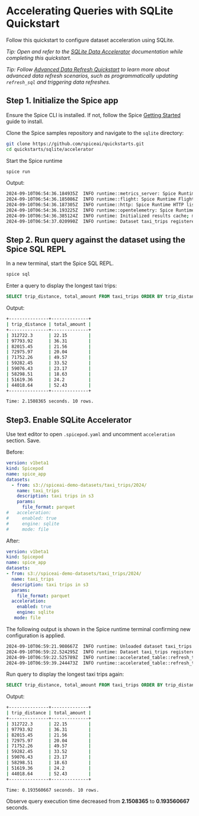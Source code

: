 # Accelerating Queries with SQLite Quickstart

Follow this quickstart to configure dataset acceleration using SQLite.

_Tip: Open and refer to the [SQLite Data Accelerator](https://docs.spiceai.org/components/data-accelerators/sqlite) documentation while completing this quickstart._

_Tip: Follow [Advanced Data Refresh Quickstart](../data-refresh/README.md) to learn more about advanced data refresh scenarios, such as programmatically updating `refresh_sql` and triggering data refreshes._

## Step 1. Initialize the Spice app

Ensure the Spice CLI is installed. If not, follow the Spice [Getting Started](https://docs.spiceai.org/getting-started) guide to install.

Clone the Spice samples repository and navigate to the `sqlite` directory:

```bash
git clone https://github.com/spiceai/quickstarts.git
cd quickstarts/sqlite/accelerator
```

Start the Spice runtime

```bash
spice run
```

Output:

```bash
2024-09-10T06:54:36.184935Z  INFO runtime::metrics_server: Spice Runtime Metrics listening on 127.0.0.1:9090
2024-09-10T06:54:36.185086Z  INFO runtime::flight: Spice Runtime Flight listening on 127.0.0.1:50051
2024-09-10T06:54:36.187305Z  INFO runtime::http: Spice Runtime HTTP listening on 127.0.0.1:8090
2024-09-10T06:54:36.193225Z  INFO runtime::opentelemetry: Spice Runtime OpenTelemetry listening on 127.0.0.1:50052
2024-09-10T06:54:36.385124Z  INFO runtime: Initialized results cache; max size: 128.00 MiB, item ttl: 1s
2024-09-10T06:54:37.020990Z  INFO runtime: Dataset taxi_trips registered (s3://spiceai-demo-datasets/taxi_trips/2024/), results cache enabled.
```

## Step 2. Run query against the dataset using the Spice SQL REPL

In a new terminal, start the Spice SQL REPL.

```bash
spice sql
```

Enter a query to display the longest taxi trips:

```sql
SELECT trip_distance, total_amount FROM taxi_trips ORDER BY trip_distance DESC LIMIT 10;
```

Output:

```bash
+---------------+--------------+
| trip_distance | total_amount |
+---------------+--------------+
| 312722.3      | 22.15        |
| 97793.92      | 36.31        |
| 82015.45      | 21.56        |
| 72975.97      | 20.04        |
| 71752.26      | 49.57        |
| 59282.45      | 33.52        |
| 59076.43      | 23.17        |
| 58298.51      | 18.63        |
| 51619.36      | 24.2         |
| 44018.64      | 52.43        |
+---------------+--------------+

Time: 2.1508365 seconds. 10 rows.
```

## Step3. Enable SQLite Accelerator

Use text editor to open `.spicepod.yaml` and uncomment `acceleration` section. Save.

Before:

```yaml
version: v1beta1
kind: Spicepod
name: spice_app
datasets:
  - from: s3://spiceai-demo-datasets/taxi_trips/2024/
    name: taxi_trips
    description: taxi trips in s3
    params:
      file_format: parquet
#   acceleration:
#     enabled: true
#     engine: sqlite
#     mode: file
```

After:

```yaml
version: v1beta1
kind: Spicepod
name: spice_app
datasets:
- from: s3://spiceai-demo-datasets/taxi_trips/2024/
  name: taxi_trips
  description: taxi trips in s3
  params:
    file_format: parquet
  acceleration:
    enabled: true
    engine: sqlite
   mode: file
```

The following output is shown in the Spice runtime terminal confirming new configuration is applied.

```bash
2024-09-10T06:59:21.908667Z  INFO runtime: Unloaded dataset taxi_trips
2024-09-10T06:59:22.524295Z  INFO runtime: Dataset taxi_trips registered (s3://spiceai-demo-datasets/taxi_trips/2024/), acceleration (sqlite:file), results cache enabled.
2024-09-10T06:59:22.525789Z  INFO runtime::accelerated_table::refresh_task: Loading data for dataset taxi_trips
2024-09-10T06:59:39.244473Z  INFO runtime::accelerated_table::refresh_task: Loaded 2,964,624 rows (421.71 MiB) for dataset taxi_trips in 16s 718ms.
```

Run query to display the longest taxi trips again:

```sql
SELECT trip_distance, total_amount FROM taxi_trips ORDER BY trip_distance DESC LIMIT 10;
```

Output:

```bash
+---------------+--------------+
| trip_distance | total_amount |
+---------------+--------------+
| 312722.3      | 22.15        |
| 97793.92      | 36.31        |
| 82015.45      | 21.56        |
| 72975.97      | 20.04        |
| 71752.26      | 49.57        |
| 59282.45      | 33.52        |
| 59076.43      | 23.17        |
| 58298.51      | 18.63        |
| 51619.36      | 24.2         |
| 44018.64      | 52.43        |
+---------------+--------------+

Time: 0.193560667 seconds. 10 rows.
```

Observe query execution time decreased from **2.1508365** to **0.193560667** seconds.
